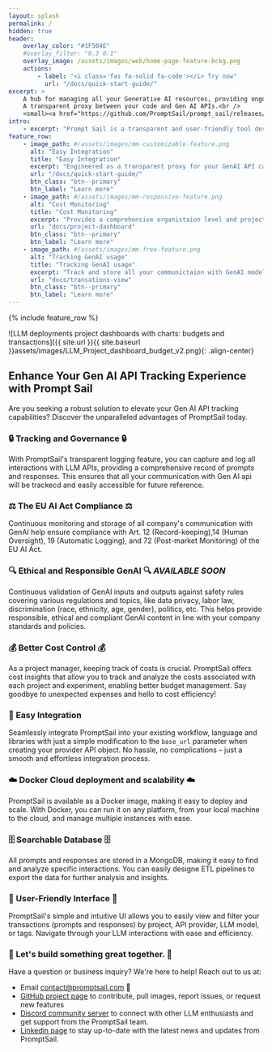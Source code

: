 ```yaml
---
layout: splash
permalink: /
hidden: true
header:
    overlay_color: "#1F504E"
    #overlay_filter: "0.3 0.1"
    overlay_image: /assets/images/web/home-page-feature-bckg.png
    actions:
        - label: "<i class='fas fa-solid fa-code'></i> Try now"
          url: "/docs/quick-start-guide/"
excerpt: >
    A hub for managing all your Generative AI resources, providing ongoing monitoring, governance, and compliance with requirements of the EU AI Act <br />
    A transparent proxy between your code and Gen AI APIs.<br />
    <small><a href="https://github.com/PromptSail/prompt_sail/releases/">Latest release</a></small>
intro:
    - excerpt: "Prompt Sail is a transparent and user-friendly tool designed to capture and log all interactions with Gen APIs such as OpenAI, Cohere, and others. It integrates with OpenAI, langchain, and other LLM frameworks and libraries."
feature_row:
    - image_path: #/assets/images/mm-customizable-feature.png
      alt: "Easy Integration"
      title: "Easy Integration"
      excerpt: "Engineered as a transparent proxy for your GenAI API calls, it seamlessly integrates into your existing workflow, regardless of language or framework."
      url: "/docs/quick-start-guide/"
      btn_class: "btn--primary"
      btn_label: "Learn more"
    - image_path: #/assets/images/mm-responsive-feature.png
      alt: "Cost Monitoring"
      title: "Cost Monitoring"
      excerpt: "Provides a comprehensive organistaion level and project level cost dashboard for tracking usage of your GenAI API calls."
      url: "docs/project-dashboard"
      btn_class: "btn--primary"
      btn_label: "Learn more"
    - image_path: #/assets/images/mm-free-feature.png
      alt: "Tracking GenAI usage"
      title: "Tracking GenAI usage"
      excerpt: "Track and store all your communictaion with GenAI models on the  organisation level, one proxy for all your departments and projects."
      url: "docs/transations-view"
      btn_class: "btn--primary"
      btn_label: "Learn more"
---
```


{% include feature_row %}

![LLM deployments project dashboards with charts: budgets and transactions]({{ site.url }}{{ site.baseurl }}assets/images/LLM_Project_dashboard_budget_v2.png){: .align-center}


<!-- ## What is Prompt Sail?

1. **Transparent Logging** 
It captures and logs all interactions with LLM APIs, providing a comprehensive record of prompts and responses.

1. **Cost Insights** 
Project managers can track and analyze the costs associated with each project and experiment, enabling better budget management.

1. **Optimization and Analysis**
By providing a concise and detailed view of all interactions, developers can analyze and refine their prompts.

1. **Compliance and Governance**
Empowers business owners to maintain control over instructions, chat messages, and other interactions with LLM APIs. This enables the implementation of standards and policies, identification of misuse, and detection of non-compliant content.

1. **Easy Integration** 
Prompt Sail seamlessly integrates into your workflow and used libraries. Just modify the `base_url` parameter when creating your provider API object.

1. **Searchable Database**
All prompts and responses are stored in a MongoDB, making finding and analyzing specific interactions easy. You can export the data for further analysis.

1. **User-Friendly Interface**
Simple and intuitive UI lets you easily view and filter your transactions (prompts and responses) by project, API provider, LLM model, or tags. -->


## Enhance Your Gen AI API Tracking Experience with Prompt Sail

Are you seeking a robust solution to elevate your Gen AI API tracking capabilities?
Discover the unparalleled advantages of PromptSail today.

### 🔒 Tracking and Governance 🔒
With PromptSail's transparent logging feature, you can capture and log all interactions with LLM APIs, providing a comprehensive record of prompts and responses. This ensures that all your communication with Gen AI api will be trackecd and easily accessible for future reference.

### ⚖️ The EU AI Act Compliance ⚖️
 Continuous monitoring and storage of all company's communication with GenAI help ensure compliance with Art. 12 (Record-keeping),14 (Human Oversight),  19 (Automatic Logging), and 72 (Post-market Monitoring) of the EU AI Act.

### 🔍 Ethical and Responsible GenAI 🔍 *AVAILABLE SOON*
Continuous validation of GenAI inputs and outputs against safety rules covering various regulations and topics, like data privacy, labor law, discrimination (race, ethnicity, age, gender), politics, etc. This helps provide responsible, ethical and compliant GenAI content in line with your company standards and policies. 

### 💰 Better Cost Control 💰
As a project manager, keeping track of costs is crucial. PromptSail offers cost insights that allow you to track 
and analyze the costs associated with each project and experiment, enabling better budget management. Say goodbye 
to unexpected expenses and hello to cost efficiency!

### 🔌 Easy Integration  
Seamlessly integrate PromptSail into your existing workflow, language and libraries with just a simple modification to the ``base_url`` parameter when creating your provider API object. No hassle, no complications – just a smooth and effortless integration process.

### ☁️ Docker Cloud deployment and scalability ☁️
PromptSail is  available as a Docker image, making it easy to deploy and scale. With Docker, you can run it on any platform, from your local machine to the cloud, and manage multiple instances with ease. 

### 🗄️ Searchable Database 🗄️
All prompts and responses are stored in a MongoDB, making it easy to find and analyze specific interactions. You can easily designe ETL pipelines to export the data for further analysis and insights.

### 🌟 User-Friendly Interface 🌟
PromptSail's simple and intuitive UI allows you to easily view and filter your transactions (prompts and responses)
by project, API provider, LLM model, or tags. Navigate through your LLM interactions with ease and efficiency.

### 🚀 Let's build something great together. 🚀
Have a question or business inquiry? We're here to help! Reach out to us at:
* Email contact@promptsail.com  📧
* [GitHub project page](https://github.com/PromptSail/prompt_sail) to contribute, pull images, report issues, or request new features
* [Discord community server](https://discord.gg/NvpVbw3aqW) to connect with other LLM enthusiasts and get support from the PromptSail team.
* [Linkedin page](https://www.linkedin.com/company/prompt-sail/) to stay up-to-date with the latest news and updates from PromptSail.